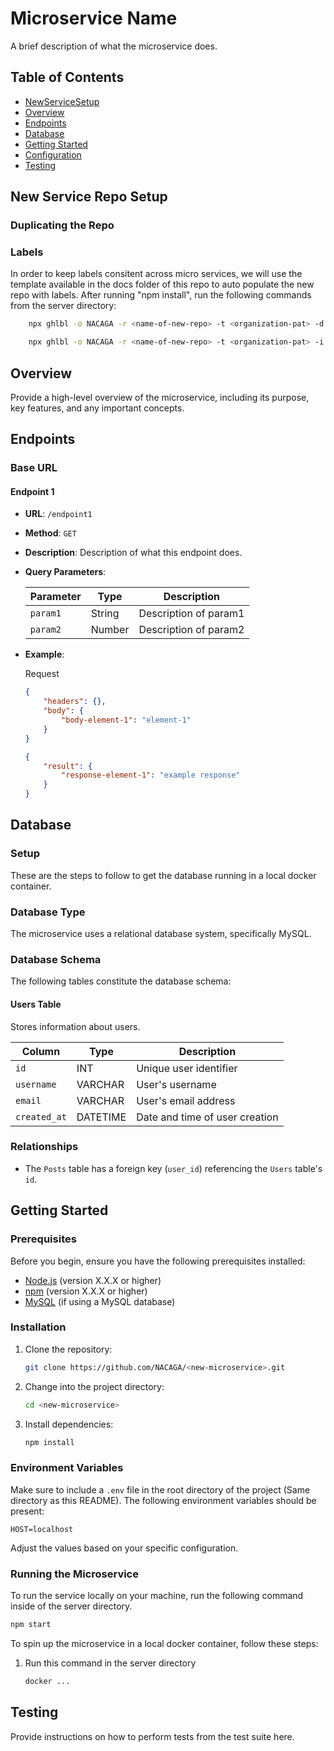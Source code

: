 # Microservice Name

A brief description of what the microservice does.

## Table of Contents

-   [NewServiceSetup](#new-service-repo-setup)
-   [Overview](#overview)
-   [Endpoints](#endpoints)
-   [Database](#database)
-   [Getting Started](#getting-started)
-   [Configuration](#configuration)
-   [Testing](#testing)

## New Service Repo Setup

### Duplicating the Repo

### Labels

In order to keep labels consitent across micro services, we will use the template available in the docs folder of this repo to auto populate
the new repo with labels. After running "npm install", run the following commands from the server directory:

```bash
    npx ghlbl -o NACAGA -r <name-of-new-repo> -t <organization-pat> -d
```

```bash
    npx ghlbl -o NACAGA -r <name-of-new-repo> -t <organization-pat> -i docs/labels.json
```

## Overview

Provide a high-level overview of the microservice, including its purpose, key features, and any important concepts.

## Endpoints

### Base URL

#### Endpoint 1

-   **URL**: `/endpoint1`
-   **Method**: `GET`
-   **Description**: Description of what this endpoint does.
-   **Query Parameters**:

    | Parameter | Type   | Description           |
    | --------- | ------ | --------------------- |
    | `param1`  | String | Description of param1 |
    | `param2`  | Number | Description of param2 |

-   **Example**:

    Request

    ```json
    {
        "headers": {},
        "body": {
            "body-element-1": "element-1"
        }
    }
    ```

    ```json
    {
        "result": {
            "response-element-1": "example response"
        }
    }
    ```

## Database

### Setup

These are the steps to follow to get the database running in a local docker container.

### Database Type

The microservice uses a relational database system, specifically MySQL.

### Database Schema

The following tables constitute the database schema:

#### Users Table

Stores information about users.

| Column       | Type     | Description                    |
| ------------ | -------- | ------------------------------ |
| `id`         | INT      | Unique user identifier         |
| `username`   | VARCHAR  | User's username                |
| `email`      | VARCHAR  | User's email address           |
| `created_at` | DATETIME | Date and time of user creation |

### Relationships

-   The `Posts` table has a foreign key (`user_id`) referencing the `Users` table's `id`.

## Getting Started

### Prerequisites

Before you begin, ensure you have the following prerequisites installed:

-   [Node.js](https://nodejs.org/) (version X.X.X or higher)
-   [npm](https://www.npmjs.com/) (version X.X.X or higher)
-   [MySQL](https://www.mysql.com/) (if using a MySQL database)

### Installation

1. Clone the repository:

    ```bash
    git clone https://github.com/NACAGA/<new-microservice>.git
    ```

2. Change into the project directory:

    ```bash
    cd <new-microservice>
    ```

3. Install dependencies:

    ```bash
    npm install
    ```

### Environment Variables

Make sure to include a `.env` file in the root directory of the project (Same directory as this README). The following environment variables
should be present:

```env
HOST=localhost
```

Adjust the values based on your specific configuration.

### Running the Microservice

To run the service locally on your machine, run the following command inside of the server directory.

```bash
npm start
```

To spin up the microservice in a local docker container, follow these steps:

1. Run this command in the server directory
    ```bash
    docker ...
    ```

## Testing

Provide instructions on how to perform tests from the test suite here.
